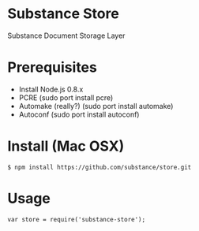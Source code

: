 Substance Store
=====

Substance Document Storage Layer

# Prerequisites

- Install Node.js 0.8.x
- PCRE (sudo port install pcre)
- Automake (really?) (sudo port install automake)
- Autoconf (sudo port install autoconf)

# Install (Mac OSX)

    $ npm install https://github.com/substance/store.git
    

# Usage

    var store = require('substance-store');
